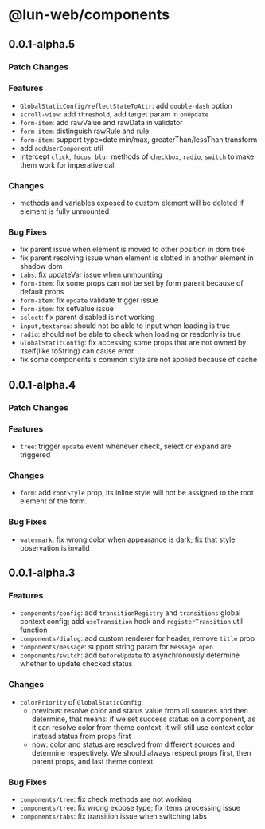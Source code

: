 # @lun-web/components

## 0.0.1-alpha.5

### Patch Changes

### Features

- `GlobalStaticConfig/reflectStateToAttr`: add `double-dash` option
- `scroll-view`: add `threshold`; add target param in `onUpdate`
- `form-item`: add rawValue and rawData in validator
- `form-item`: distinguish rawRule and rule
- `form-item`: support type=date min/max, greaterThan/lessThan transform
- add `addUserComponent` util
- intercept `click`, `focus`, `blur` methods of `checkbox`, `radio`, `switch` to make them work for imperative call

### Changes

- methods and variables exposed to custom element will be deleted if element is fully unmounted

### Bug Fixes

- fix parent issue when element is moved to other position in dom tree
- fix parent resolving issue when element is slotted in another element in shadow dom
- `tabs`: fix updateVar issue when unmounting
- `form-item`: fix some props can not be set by form parent because of default props
- `form-item`: fix `update` validate trigger issue
- `form-item`: fix setValue issue
- `select`: fix parent disabled is not working
- `input,textarea`: should not be able to input when loading is true
- `radio`: should not be able to check when loading or readonly is true
- `GlobalStaticConfig`: fix accessing some props that are not owned by itself(like toString) can cause error
- fix some components's common style are not applied because of cache

## 0.0.1-alpha.4

### Patch Changes

### Features

- `tree`: trigger `update` event whenever check, select or expand are triggered

### Changes

- `form`: add `rootStyle` prop, its inline style will not be assigned to the root element of the form.

### Bug Fixes

- `watermark`: fix wrong color when appearance is dark; fix that style observation is invalid

## 0.0.1-alpha.3

### Features

- `components/config`: add `transitionRegistry` and `transitions` global context config; add `useTransition` hook and `registerTransition` util function
- `components/dialog`: add custom renderer for header, remove `title` prop
- `components/message`: support string param for `Message.open`
- `components/switch`: add `beforeUpdate` to asynchronously determine whether to update checked status

### Changes

- `colorPriority` of `GlobalStaticConfig`:
  - previous: resolve color and status value from all sources and then determine, that means: if we set success status on a component, as it can resolve color from theme context, it will still use context color instead status from props first
  - now: color and status are resolved from different sources and determine respectively. We should always respect props first, then parent props, and last theme context.

### Bug Fixes

- `components/tree`: fix check methods are not working
- `components/tree`: fix wrong expose type; fix items processing issue
- `components/tabs`: fix transition issue when switching tabs
